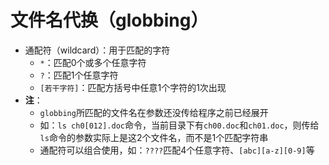 # 文件名代换（globbing）
* 通配符（wildcard）：用于匹配的字符
  * `*`：匹配0个或多个任意字符
  * `?`：匹配1个任意字符
  * `[若干字符]`：匹配方括号中任意1个字符的1次出现  
* **注**：
  * `globbing`所匹配的文件名在参数还没传给程序之前已经展开
  * 如：`ls ch0[012].doc`命令，当前目录下有`ch00.doc`和`ch01.doc`，则传给`ls`命令的参数实际上是这2个文件名，而不是1个匹配字符串
  * 通配符可以组合使用，如：`????`匹配4个任意字符、`[abc][a-z][0-9]`等
